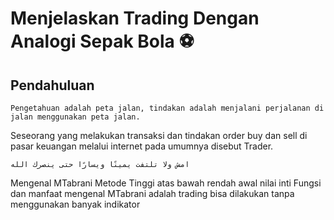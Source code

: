 # Menjelaskan Trading Dengan Analogi Sepak Bola ⚽️

## Pendahuluan

    Pengetahuan adalah peta jalan, tindakan adalah menjalani perjalanan di jalan menggunakan peta jalan.

Seseorang yang melakukan transaksi dan tindakan order buy dan sell di pasar keuangan melalui internet pada umumnya disebut Trader.

    امشِ ولا تلتفت يمينًا ويسارًا حتى ينصرك الله

Mengenal MTabrani Metode Tinggi atas bawah rendah awal nilai inti
Fungsi dan manfaat mengenal MTabrani adalah trading bisa dilakukan tanpa menggunakan banyak indikator
